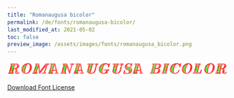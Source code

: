 ```yaml
---
title: "Romanaugusa bicolor"
permalink: /de/fonts/romanaugusa-bicolor/
last_modified_at: 2021-05-02
toc: false
preview_image: /assets/images/fonts/romanaugusa_bicolor.png
---
```

![Baumans](/assets/images/fonts/romanaugusa_bicolor.png)

[Download Font License](https://github.com/inkstitch/inkstitch/tree/main/fonts/romanaugusa_bicolor/LICENSE)

